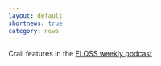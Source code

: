 ```yaml
---
layout: default
shortnews: true
category: news
---
```

Crail features in the [FLOSS weekly podcast](https://twit.tv/shows/floss-weekly/episodes/458?autostart=false)
